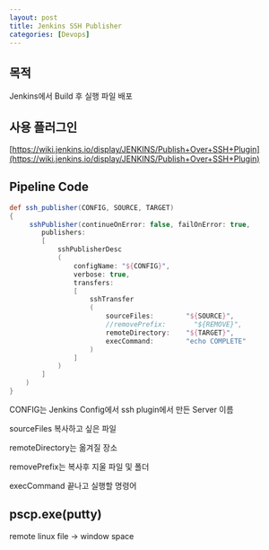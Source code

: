 ```yaml
---
layout: post
title: Jenkins SSH Publisher
categories: [Devops]
---
```


## 목적

Jenkins에서 Build 후 실행 파일 배포

## 사용 플러그인

[https://wiki.jenkins.io/display/JENKINS/Publish+Over+SSH+Plugin](https://wiki.jenkins.io/display/JENKINS/Publish+Over+SSH+Plugin)

## Pipeline Code

```groovy
def ssh_publisher(CONFIG, SOURCE, TARGET)
{
     sshPublisher(continueOnError: false, failOnError: true,
        publishers:
        [
            sshPublisherDesc
            (
                configName: "${CONFIG}",
                verbose: true,
                transfers:
                [
                    sshTransfer
                    (
                        sourceFiles:        "${SOURCE}",
                        //removePrefix:       "${REMOVE}",
                        remoteDirectory:    "${TARGET}",
                        execCommand:        "echo COMPLETE"
                    )
                ]
            )
        ]
    )
}

```

CONFIG는 Jenkins Config에서 ssh plugin에서 만든 Server 이름

sourceFiles 복사하고 싶은 파일

remoteDirectory는 옮겨질 장소

removePrefix는 복사후 지울 파일 및 폴더

execCommand 끝나고 실행할 명령어


## pscp.exe(putty)

remote linux file -> window space